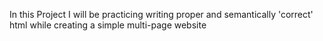 In this Project I will be practicing writing proper and semantically 'correct' html while creating a simple multi-page website